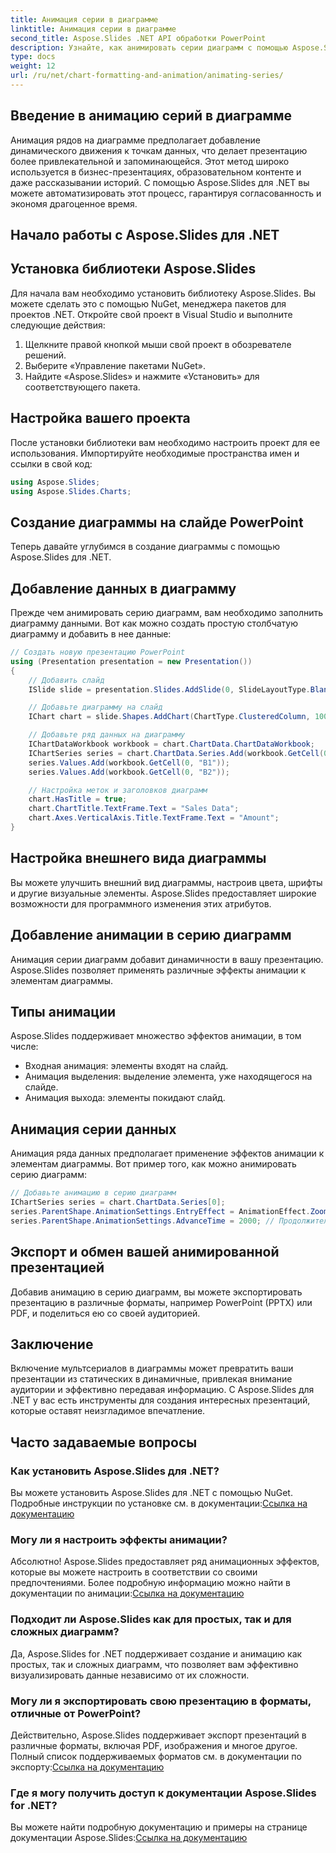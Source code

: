 ```yaml
---
title: Анимация серии в диаграмме
linktitle: Анимация серии в диаграмме
second_title: Aspose.Slides .NET API обработки PowerPoint
description: Узнайте, как анимировать серии диаграмм с помощью Aspose.Slides для .NET. Создавайте динамические презентации с увлекательной визуализацией данных.
type: docs
weight: 12
url: /ru/net/chart-formatting-and-animation/animating-series/
---
```


## Введение в анимацию серий в диаграмме

Анимация рядов на диаграмме предполагает добавление динамического движения к точкам данных, что делает презентацию более привлекательной и запоминающейся. Этот метод широко используется в бизнес-презентациях, образовательном контенте и даже рассказывании историй. С помощью Aspose.Slides для .NET вы можете автоматизировать этот процесс, гарантируя согласованность и экономя драгоценное время.

## Начало работы с Aspose.Slides для .NET

## Установка библиотеки Aspose.Slides

Для начала вам необходимо установить библиотеку Aspose.Slides. Вы можете сделать это с помощью NuGet, менеджера пакетов для проектов .NET. Откройте свой проект в Visual Studio и выполните следующие действия:

1. Щелкните правой кнопкой мыши свой проект в обозревателе решений.
2. Выберите «Управление пакетами NuGet».
3. Найдите «Aspose.Slides» и нажмите «Установить» для соответствующего пакета.

## Настройка вашего проекта

После установки библиотеки вам необходимо настроить проект для ее использования. Импортируйте необходимые пространства имен и ссылки в свой код:

```csharp
using Aspose.Slides;
using Aspose.Slides.Charts;
```

## Создание диаграммы на слайде PowerPoint

Теперь давайте углубимся в создание диаграммы с помощью Aspose.Slides для .NET.

## Добавление данных в диаграмму

Прежде чем анимировать серию диаграмм, вам необходимо заполнить диаграмму данными. Вот как можно создать простую столбчатую диаграмму и добавить в нее данные:

```csharp
// Создать новую презентацию PowerPoint
using (Presentation presentation = new Presentation())
{
    // Добавить слайд
    ISlide slide = presentation.Slides.AddSlide(0, SlideLayoutType.Blank);

    // Добавьте диаграмму на слайд
    IChart chart = slide.Shapes.AddChart(ChartType.ClusteredColumn, 100, 100, 600, 400);

    // Добавьте ряд данных на диаграмму
    IChartDataWorkbook workbook = chart.ChartData.ChartDataWorkbook;
    IChartSeries series = chart.ChartData.Series.Add(workbook.GetCell(0, "A1"), chart.Type);
    series.Values.Add(workbook.GetCell(0, "B1"));
    series.Values.Add(workbook.GetCell(0, "B2"));

    // Настройка меток и заголовков диаграмм
    chart.HasTitle = true;
    chart.ChartTitle.TextFrame.Text = "Sales Data";
    chart.Axes.VerticalAxis.Title.TextFrame.Text = "Amount";
}
```

## Настройка внешнего вида диаграммы

Вы можете улучшить внешний вид диаграммы, настроив цвета, шрифты и другие визуальные элементы. Aspose.Slides предоставляет широкие возможности для программного изменения этих атрибутов.

## Добавление анимации в серию диаграмм

Анимация серии диаграмм добавит динамичности в вашу презентацию. Aspose.Slides позволяет применять различные эффекты анимации к элементам диаграммы.

## Типы анимации

Aspose.Slides поддерживает множество эффектов анимации, в том числе:

- Входная анимация: элементы входят на слайд.
- Анимация выделения: выделение элемента, уже находящегося на слайде.
- Анимация выхода: элементы покидают слайд.

## Анимация серии данных

Анимация ряда данных предполагает применение эффектов анимации к элементам диаграммы. Вот пример того, как можно анимировать серию диаграмм:

```csharp
// Добавьте анимацию в серию диаграмм
IChartSeries series = chart.ChartData.Series[0];
series.ParentShape.AnimationSettings.EntryEffect = AnimationEffect.Zoom;
series.ParentShape.AnimationSettings.AdvanceTime = 2000; // Продолжительность анимации в миллисекундах
```

## Экспорт и обмен вашей анимированной презентацией

Добавив анимацию в серию диаграмм, вы можете экспортировать презентацию в различные форматы, например PowerPoint (PPTX) или PDF, и поделиться ею со своей аудиторией.

## Заключение

Включение мультсериалов в диаграммы может превратить ваши презентации из статических в динамичные, привлекая внимание аудитории и эффективно передавая информацию. С Aspose.Slides для .NET у вас есть инструменты для создания интересных презентаций, которые оставят неизгладимое впечатление.

## Часто задаваемые вопросы

### Как установить Aspose.Slides для .NET?

 Вы можете установить Aspose.Slides для .NET с помощью NuGet. Подробные инструкции по установке см. в документации:[Ссылка на документацию](https://docs.aspose.com/slides/net/installation/)

### Могу ли я настроить эффекты анимации?

Абсолютно! Aspose.Slides предоставляет ряд анимационных эффектов, которые вы можете настроить в соответствии со своими предпочтениями. Более подробную информацию можно найти в документации по анимации:[Ссылка на документацию](https://reference.aspose.com/slides/net/aspose.slides.animation/)

### Подходит ли Aspose.Slides как для простых, так и для сложных диаграмм?

Да, Aspose.Slides for .NET поддерживает создание и анимацию как простых, так и сложных диаграмм, что позволяет вам эффективно визуализировать данные независимо от их сложности.

### Могу ли я экспортировать свою презентацию в форматы, отличные от PowerPoint?

 Действительно, Aspose.Slides поддерживает экспорт презентаций в различные форматы, включая PDF, изображения и многое другое. Полный список поддерживаемых форматов см. в документации по экспорту:[Ссылка на документацию](https://reference.aspose.com/slides/net/exporting/)

### Где я могу получить доступ к документации Aspose.Slides for .NET?

 Вы можете найти подробную документацию и примеры на странице документации Aspose.Slides:[Ссылка на документацию](https://docs.aspose.com/slides/net/)